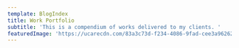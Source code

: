 ```yaml
---
template: BlogIndex
title: Work Portfolio
subtitle: 'This is a compendium of works delivered to my clients. '
featuredImage: 'https://ucarecdn.com/83a3c73d-f234-4086-9fad-cee3a9626230/'
---
```


